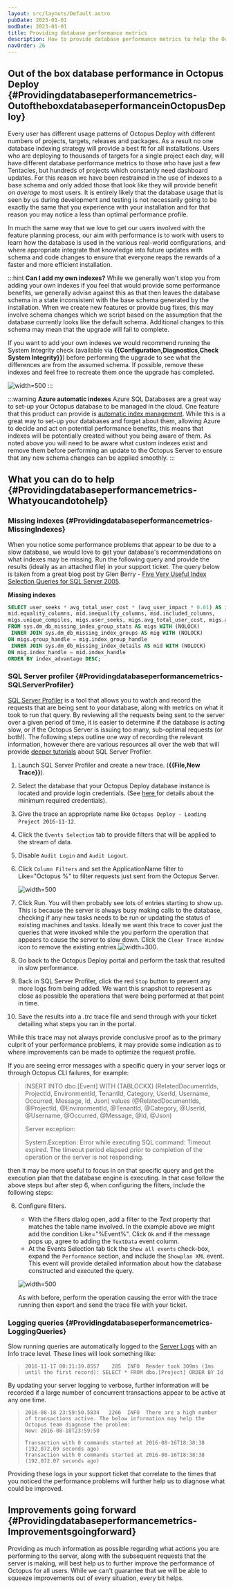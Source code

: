 ```yaml
---
layout: src/layouts/Default.astro
pubDate: 2023-01-01
modDate: 2023-01-01
title: Providing database performance metrics
description: How to provide database performance metrics to help the Octopus team resolve issues.
navOrder: 26
---
```


## Out of the box database performance in Octopus Deploy {#Providingdatabaseperformancemetrics-OutoftheboxdatabaseperformanceinOctopusDeploy}

Every user has different usage patterns of Octopus Deploy with different numbers of projects, targets, releases and packages. As a result no one database indexing strategy will provide a best fit for all installations. Users who are deploying to thousands of targets for a single project each day, will have different database performance metrics to those who have just a few Tentacles, but hundreds of projects which constantly need dashboard updates. For this reason we have been restrained in the use of indexes to a base schema and only added those that look like they will provide benefit *on average* to most users. It is entirely likely that the database usage that is seen by us during development and testing is not necessarily going to be exactly the same that you experience with your installation and for that reason you may notice a less than optimal performance profile.

In much the same way that we love to get our users involved with the feature planning process, our aim with performance is to work with users to learn how the database is used in the various real-world configurations, and where appropriate integrate that knowledge into future updates with schema and code changes to ensure that everyone reaps the rewards of a faster and more efficient installation.

:::hint
**Can I add my own indexes?**
While we generally won't stop you from adding your own indexes if you feel that would provide some performance benefits, we generally advise against this as that then leaves the database schema in a state inconsistent with the base schema generated by the installation. When we create new features or provide bug fixes, this may involve schema changes which we script based on the assumption that the database currently looks like the default schema. Additional changes to this schema may mean that the upgrade will fail to complete.

If you want to add your own indexes we would recommend running the System Integrity check (available via **{{Configuration,Diagnostics,Check System Integrity}}**) before performing the upgrade to see what the differences are from the assumed schema. If possible, remove these indexes and feel free to recreate them once the upgrade has completed.

![](/docs/administration/managing-infrastructure/performance/images/5865851.png "width=500")
:::

:::warning
**Azure automatic indexes**
Azure SQL Databases are a great way to set-up your Octopus database to be managed in the cloud. One feature that this product can provide is [automatic index management](https://docs.microsoft.com/en-us/azure/sql-database/sql-database-advisor-portal). While this is a great way to set-up your databases and forget about them, allowing Azure to decide and act on potential performance benefits, this means that indexes will be potentially created without you being aware of them. As noted above you will need to be aware what custom indexes exist and remove them before performing an update to the Octopus Server to ensure that any new schema changes can be applied smoothly.
:::

## What you can do to help {#Providingdatabaseperformancemetrics-Whatyoucandotohelp}

### Missing indexes {#Providingdatabaseperformancemetrics-MissingIndexes}

When you notice some performance problems that appear to be due to a slow database, we would love to get your database's recommendations on what indexes may be missing. Run the following query and provide the results (ideally as an attached file) in your support ticket. The query below is taken from a great blog post by Glen Berry - [Five Very Useful Index Selection Queries for SQL Server 2005](https://sqlserverperformance.wordpress.com/2007/10/12/five-very-useful-index-selection-queries-for-sql-server-2005/).

**Missing indexes**

```sql
SELECT user_seeks * avg_total_user_cost * (avg_user_impact * 0.01) AS index_advantage, migs.last_user_seek, mid.statement as 'Database.Schema.Table',
mid.equality_columns, mid.inequality_columns, mid.included_columns,
migs.unique_compiles, migs.user_seeks, migs.avg_total_user_cost, migs.avg_user_impact
FROM sys.dm_db_missing_index_group_stats AS migs WITH (NOLOCK)
 INNER JOIN sys.dm_db_missing_index_groups AS mig WITH (NOLOCK)
ON migs.group_handle = mig.index_group_handle
 INNER JOIN sys.dm_db_missing_index_details AS mid WITH (NOLOCK)
ON mig.index_handle = mid.index_handle
ORDER BY index_advantage DESC;
```

### SQL Server profiler {#Providingdatabaseperformancemetrics-SQLServerProfiler}

[SQL Server Profiler](https://msdn.microsoft.com/en-us/library/ms181091) is a tool that allows you to watch and record the requests that are being sent to your database, along with metrics on what it took to run that query. By reviewing all the requests being sent to the server over a given period of time, it is easier to determine if the database is acting slow, or if the Octopus Server is issuing too many, sub-optimal requests (or both!). The following steps outline one way of recording the relevant information, however there are various resources all over the web that will provide [deeper tutorials](https://www.simple-talk.com/sql/performance/how-to-identify-slow-running-queries-with-sql-profiler/) about SQL Server Profiler.

1. Launch SQL Server Profiler and create a new trace. (**{{File,New Trace}}**).
2. Select the database that your Octopus Deploy database instance is located and provide login credentials. (See [here ](https://msdn.microsoft.com/en-us/library/ms187611.aspx)for details about the minimum required credentials).
3. Give the trace an appropriate name like `Octopus Deploy - Loading Project 2016-11-12`.
4. Click the `Events Selection` tab to provide filters that will be applied to the stream of data.
5. Disable `Audit Login` and `Audit Logout`.
6. Click `Column Filters` and set the ApplicationName filter to Like="Octopus %" to filter requests just sent from the Octopus Server.

   ![](/docs/administration/managing-infrastructure/performance/images/5865852.png "width=500")

7. Click Run. You will then probably see lots of entries starting to show up. This is because the server is always busy making calls to the database, checking if any new tasks needs to be run or updating the status of existing machines and tasks. Ideally we want this trace to cover just the queries that were invoked while the you perform the operation that appears to cause the server to slow down. Click the `Clear Trace Window` icon to remove the existing entries.![](/docs/administration/managing-infrastructure/performance/images/5865853.png "width=300").
8. Go back to the Octopus Deploy portal and perform the task that resulted in slow performance.
9. Back in SQL Server Profiler, click the red `Stop` button to prevent any more logs from being added. We want this snapshot to represent as close as possible the operations that were being performed at that point in time.
10. Save the results into a *.trc* trace file and send through with your ticket detailing what steps you ran in the portal.

While this trace may not always provide conclusive proof as to the primary culprit of your performance problems, it may provide some indication as to where improvements can be made to optimize the request profile.

If you are seeing error messages with a specific query in your server logs or through Octopus CLI failures, for example:

> INSERT INTO dbo.[Event] WITH (TABLOCKX) (RelatedDocumentIds, ProjectId, EnvironmentId, TenantId, Category, UserId, Username, Occurred, Message, Id, Json) values (@RelatedDocumentIds, @ProjectId, @EnvironmentId, @TenantId, @Category, @UserId, @Username, @Occurred, @Message, @Id, @Json)
>
> Server exception:
>
> System.Exception: Error while executing SQL command: Timeout expired. The timeout period elapsed prior to completion of the operation or the server is not responding.

then it may be more useful to focus in on that specific query and get the execution plan that the database engine is executing. In that case follow the above steps but after step 6, when configuring the filters, include the following steps:

6. Configure filters.
    * With the filters dialog open, add a filter to the *Text* property that matches the table name involved. In the example above we might add the condition Like="%Event%". Click `Ok` and if the message pops up, agree to adding the `TextData` event column.  
    * At the Events Selection tab tick the `Show all events` check-box, expand the `Performance` section, and include the `Showplan XML` event. This event will provide detailed information about how the database constructed and executed the query.

    ![](/docs/administration/managing-infrastructure/performance/images/5865854.png "width=500")

    As with before, perform the operation causing the error with the trace running then export and send the trace file with your ticket.

### Logging queries {#Providingdatabaseperformancemetrics-LoggingQueries}

Slow running queries are automatically logged to the [Server Logs](/docs/support/log-files) with an Info trace level. These lines will look something like:

> ```
> 2016-11-17 00:31:39.8557    285  INFO  Reader took 309ms (1ms until the first record): SELECT * FROM dbo.[Project] ORDER BY Id
> ```

By updating your server logging to verbose, further information will be recorded if a large number of concurrent transactions appear to be active at any one time.

> ```
> 2016-08-18 23:59:50.5834   2266  INFO  There are a high number of transactions active. The below information may help the Octopus team diagnose the problem:
> Now: 2016-08-18T23:59:50
>
> Transaction with 0 commands started at 2016-08-16T18:38:38 (192,072.09 seconds ago)
> Transaction with 0 commands started at 2016-08-16T18:38:38 (192,072.07 seconds ago)
> ```

Providing these logs in your support ticket that correlate to the times that you noticed the performance problems will further help us to diagnose what could be improved.

## Improvements going forward {#Providingdatabaseperformancemetrics-Improvementsgoingforward}

Providing as much information as possible regarding what actions you are performing to the server, along with the subsequent requests that the server is making, will best help us to further improve the performance of Octopus for all users. While we can't guarantee that we will be able to squeeze improvements out of every situation, every bit helps.
